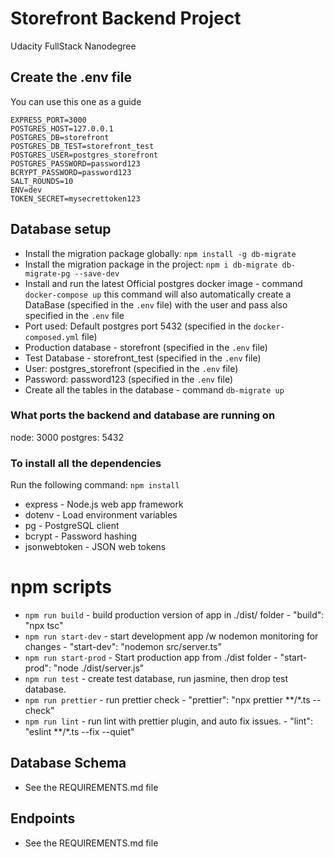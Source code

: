# Storefront Backend Project

Udacity FullStack Nanodegree

## Create the .env file

You can use this one as a guide

```
EXPRESS_PORT=3000
POSTGRES_HOST=127.0.0.1
POSTGRES_DB=storefront
POSTGRES_DB_TEST=storefront_test
POSTGRES_USER=postgres_storefront
POSTGRES_PASSWORD=password123
BCRYPT_PASSWORD=password123
SALT_ROUNDS=10
ENV=dev
TOKEN_SECRET=mysecrettoken123
```

## Database setup
 - Install the migration package globally: `npm install -g db-migrate`
 - Install the migration package in the project: `npm i db-migrate db-migrate-pg --save-dev`
 - Install and run the latest Official postgres docker image - command `docker-compose up` this command will also automatically create a DataBase (specified in the `.env` file) with the user and pass also specified in the `.env` file
 - Port used: Default postgres port 5432 (specified in the `docker-composed.yml` file)
 - Production database - storefront (specified in the `.env` file)
 - Test Database - storefront_test (specified in the `.env` file)
 - User: postgres_storefront (specified in the `.env` file)
 - Password: password123 (specified in the `.env` file)
 - Create all the tables in the database - command `db-migrate up` 


### What ports the backend and database are running on
node: 3000
postgres: 5432

### To install all the dependencies

Run the following command: `npm install`

- express - Node.js web app framework
- dotenv - Load environment variables
- pg - PostgreSQL client
- bcrypt - Password hashing
- jsonwebtoken - JSON web tokens


# npm scripts
- `npm run build` - build production version of app in ./dist/ folder - "build": "npx tsc"
- `npm run start-dev` - start development app /w nodemon monitoring for changes - "start-dev": "nodemon src/server.ts"
- `npm run start-prod` - Start production app from ./dist folder - "start-prod": "node ./dist/server.js"
- `npm run test` - create test database, run jasmine, then drop test database. 
- `npm run prettier` - run prettier check - "prettier": "npx prettier **/*.ts --check"
- `npm run lint` - run lint with prettier plugin, and auto fix issues. - "lint": "eslint **/*.ts --fix --quiet" 



 ## Database Schema
 - See the REQUIREMENTS.md file
## Endpoints
 - See the REQUIREMENTS.md file

